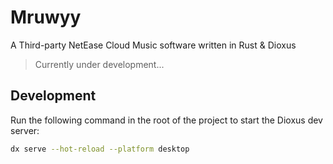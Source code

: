# Mruwyy
A Third-party NetEase Cloud Music software written in Rust & Dioxus
> Currently under development...

## Development

Run the following command in the root of the project to start the Dioxus dev server:

```bash
dx serve --hot-reload --platform desktop
```